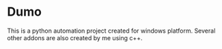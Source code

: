 # Dumo
This is a python automation project created for windows platform. Several other addons are also created by me using c++.
